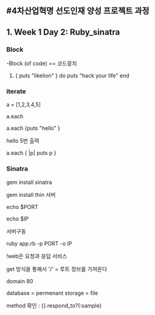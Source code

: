 #4차산업혁명 선도인재 양성 프로젝트 과정
---
## 1. Week 1 Day 2: Ruby_sinatra

### Block

-Block (of code) == 코드뭉치

1. { puts "likelion" }
   do
     puts "hack your life"
   end

### iterate

a = [1,2,3,4,5]

a.each

a.each {puts "hello" }

hello 5번 출력

a.each { |p| puts p }

### Sinatra

gem install sinatra

gem install thin 서버

echo $PORT

echo $IP

서버구동

ruby app.rb -p PORT -o IP

!web은 요청과 응답 서비스

get 방식을 통해서 '/' = 루트 정브를 가져온다

domain 80

database = permenant storage = file

method 확인 : {}.respond_to?(:sample)

